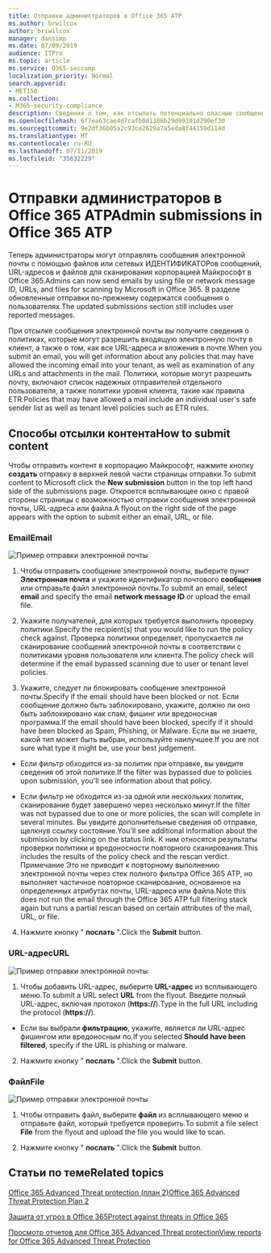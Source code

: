 ```yaml
---
title: Отправки администраторов в Office 365 ATP
ms.author: brwilcox
author: briwilcox
manager: dansimp
ms.date: 07/09/2019
audience: ITPro
ms.topic: article
ms.service: O365-seccomp
localization_priority: Normal
search.appverid:
- MET150
ms.collection:
- M365-security-compliance
description: Сведения о том, как отсылать потенциально опасные сообщения, URL-адреса и файлы в корпорацию Майкрософт.
ms.openlocfilehash: 6f7ea63cae4d7cafb0d1386b29d99101d290ef30
ms.sourcegitcommit: 9e2df36b05a2c93ce2629a7a5eda8f44159d114d
ms.translationtype: MT
ms.contentlocale: ru-RU
ms.lasthandoff: 07/11/2019
ms.locfileid: "35632229"
---
```

# <a name="admin-submissions-in-office-365-atp"></a><span data-ttu-id="70831-103">Отправки администраторов в Office 365 ATP</span><span class="sxs-lookup"><span data-stu-id="70831-103">Admin submissions in Office 365 ATP</span></span>

<span data-ttu-id="70831-104">Теперь администраторы могут отправлять сообщения электронной почты с помощью файлов или сетевых ИДЕНТИФИКАТОРов сообщений, URL-адресов и файлов для сканирования корпорацией Майкрософт в Office 365.</span><span class="sxs-lookup"><span data-stu-id="70831-104">Admins can now send emails by using file or network message ID, URLs, and files for scanning by Microsoft in Office 365.</span></span> <span data-ttu-id="70831-105">В разделе обновленные отправки по-прежнему содержатся сообщения о пользователях.</span><span class="sxs-lookup"><span data-stu-id="70831-105">The updated submissions section still includes user reported messages.</span></span> 

<span data-ttu-id="70831-106">При отсылке сообщения электронной почты вы получите сведения о политиках, которые могут разрешить входящую электронную почту в клиент, а также о том, как все URL-адреса и вложения в почте.</span><span class="sxs-lookup"><span data-stu-id="70831-106">When you submit an email, you will get information about any policies that may have allowed the incoming email into your tenant, as well as examination of any URLs and attachments in the mail.</span></span> <span data-ttu-id="70831-107">Политики, которые могут разрешить почту, включают список надежных отправителей отдельного пользователя, а также политики уровня клиента, такие как правила ETR.</span><span class="sxs-lookup"><span data-stu-id="70831-107">Policies that may have allowed a mail include an individual user's safe sender list as well as tenant level policies such as ETR rules.</span></span> 


## <a name="how-to-submit-content"></a><span data-ttu-id="70831-108">Способы отсылки контента</span><span class="sxs-lookup"><span data-stu-id="70831-108">How to submit content</span></span>

<span data-ttu-id="70831-109">Чтобы отправить контент в корпорацию Майкрософт, нажмите кнопку **создать** отправку в верхней левой части страницы отправки.</span><span class="sxs-lookup"><span data-stu-id="70831-109">To submit content to Microsoft click the **New submission** button in the top left hand side of the submissions page.</span></span> <span data-ttu-id="70831-110">Откроется всплывающее окно с правой стороны страницы с возможностью отправки сообщения электронной почты, URL-адреса или файла.</span><span class="sxs-lookup"><span data-stu-id="70831-110">A flyout on the right side of the page appears with the option to submit either an email, URL, or file.</span></span> 

### <a name="email"></a><span data-ttu-id="70831-111">Email</span><span class="sxs-lookup"><span data-stu-id="70831-111">Email</span></span>
![Пример отправки электронной почты](media/submission-flyout-email.PNG)
1. <span data-ttu-id="70831-113">Чтобы отправить сообщение электронной почты, выберите пункт **Электронная почта** и укажите идентификатор почтового **сообщения** или отправьте файл электронной почты.</span><span class="sxs-lookup"><span data-stu-id="70831-113">To submit an email, select **email** and specify the email **network message ID** or upload the email file.</span></span> 

2. <span data-ttu-id="70831-114">Укажите получателей, для которых требуется выполнить проверку политики.</span><span class="sxs-lookup"><span data-stu-id="70831-114">Specify the recipient(s) that you would like to run the policy check against.</span></span> <span data-ttu-id="70831-115">Проверка политики определяет, пропускается ли сканирование сообщений электронной почты в соответствии с политиками уровня пользователя или клиента.</span><span class="sxs-lookup"><span data-stu-id="70831-115">The policy check will determine if the email bypassed scanning due to user or tenant level policies.</span></span> 

3. <span data-ttu-id="70831-116">Укажите, следует ли блокировать сообщение электронной почты.</span><span class="sxs-lookup"><span data-stu-id="70831-116">Specify if the email should have been blocked or not.</span></span> <span data-ttu-id="70831-117">Если сообщение должно быть заблокировано, укажите, должно ли оно быть заблокировано как спам, фишинг или вредоносная программа.</span><span class="sxs-lookup"><span data-stu-id="70831-117">If the email should have been blocked, specify if it should have been blocked as Spam, Phishing, or Malware.</span></span> <span data-ttu-id="70831-118">Если вы не знаете, какой тип может быть выбран, используйте наилучшее.</span><span class="sxs-lookup"><span data-stu-id="70831-118">If you are not sure what type it might be, use your best judgement.</span></span>  

* <span data-ttu-id="70831-119">Если фильтр обходится из-за политик при отправке, вы увидите сведения об этой политике.</span><span class="sxs-lookup"><span data-stu-id="70831-119">If the filter was bypassed due to policies upon submission, you'll see information about that policy.</span></span>

* <span data-ttu-id="70831-120">Если фильтр не обходится из-за одной или нескольких политик, сканирование будет завершено через несколько минут.</span><span class="sxs-lookup"><span data-stu-id="70831-120">If the filter was not bypassed due to one or more policies, the scan will complete in several minutes.</span></span> <span data-ttu-id="70831-121">Вы увидите дополнительные сведения об отправке, щелкнув ссылку состояние.</span><span class="sxs-lookup"><span data-stu-id="70831-121">You'll see additional information about the submission by clicking on the status link.</span></span> <span data-ttu-id="70831-122">К ним относятся результаты проверки политики и вредоносности повторного сканирования.</span><span class="sxs-lookup"><span data-stu-id="70831-122">This includes the results of the policy check and the rescan verdict.</span></span> <span data-ttu-id="70831-123">Примечание Это не приводит к повторному выполнению электронной почты через стек полного фильтра Office 365 ATP, но выполняет частичное повторное сканирование, основанное на определенных атрибутах почты, URL-адреса или файла.</span><span class="sxs-lookup"><span data-stu-id="70831-123">Note this does not run the email through the Office 365 ATP full filtering stack again but runs a partial rescan based on certain attributes of the mail, URL, or file.</span></span> 

4. <span data-ttu-id="70831-124">Нажмите кнопку " **послать** ".</span><span class="sxs-lookup"><span data-stu-id="70831-124">Click the **Submit** button.</span></span>

### <a name="url"></a><span data-ttu-id="70831-125">URL-адрес</span><span class="sxs-lookup"><span data-stu-id="70831-125">URL</span></span>
![Пример отправки электронной почты](media/submission-url-flyout.png)
1. <span data-ttu-id="70831-127">Чтобы добавить URL-адрес, выберите **URL-адрес** из всплывающего меню.</span><span class="sxs-lookup"><span data-stu-id="70831-127">To submit a URL select **URL** from the flyout.</span></span> <span data-ttu-id="70831-128">Введите полный URL-адрес, включая протокол (**https://**).</span><span class="sxs-lookup"><span data-stu-id="70831-128">Type in the full URL including the protocol (**https://**).</span></span> 

* <span data-ttu-id="70831-129">Если вы выбрали **фильтрацию**, укажите, является ли URL-адрес фишингом или вредоносным по.</span><span class="sxs-lookup"><span data-stu-id="70831-129">If you selected **Should have been filtered**, specify if the URL is phishing or malware.</span></span>

2. <span data-ttu-id="70831-130">Нажмите кнопку " **послать** ".</span><span class="sxs-lookup"><span data-stu-id="70831-130">Click the **Submit** button.</span></span> 


### <a name="file"></a><span data-ttu-id="70831-131">Файл</span><span class="sxs-lookup"><span data-stu-id="70831-131">File</span></span>
![Пример отправки электронной почты](media/submission-file-flyout.PNG)
1. <span data-ttu-id="70831-133">Чтобы отправить файл, выберите **файл** из всплывающего меню и отправьте файл, который требуется проверить.</span><span class="sxs-lookup"><span data-stu-id="70831-133">To submit a file select **File** from the flyout and upload the file you would like to scan.</span></span> 

2. <span data-ttu-id="70831-134">Нажмите кнопку " **послать** ".</span><span class="sxs-lookup"><span data-stu-id="70831-134">Click the **Submit** button.</span></span>


## <a name="related-topics"></a><span data-ttu-id="70831-135">Статьи по теме</span><span class="sxs-lookup"><span data-stu-id="70831-135">Related topics</span></span>

[<span data-ttu-id="70831-136">Office 365 Advanced Threat protection (план 2)</span><span class="sxs-lookup"><span data-stu-id="70831-136">Office 365 Advanced Threat Protection Plan 2</span></span>](office-365-ti.md)
  
[<span data-ttu-id="70831-137">Защита от угроз в Office 365</span><span class="sxs-lookup"><span data-stu-id="70831-137">Protect against threats in Office 365</span></span>](protect-against-threats.md)
  
[<span data-ttu-id="70831-138">Просмотр отчетов для Office 365 Advanced Threat protection</span><span class="sxs-lookup"><span data-stu-id="70831-138">View reports for Office 365 Advanced Threat Protection</span></span>](view-reports-for-atp.md)
  

